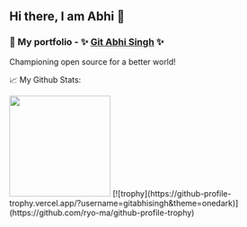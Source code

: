 ## Hi there, I am Abhi 👋

### 🔭 My portfolio - ✨ [Git Abhi Singh](https://gitabhisingh.com/) ✨

Championing open source for a better world!

📈 My Github Stats: 

<img height="180em" src="https://github-readme-stats.vercel.app/api?username=gitabhisingh&show_icons=true&hide_border=true&&count_private=true&include_all_commits=true" />
[![trophy](https://github-profile-trophy.vercel.app/?username=gitabhisingh&theme=onedark)](https://github.com/ryo-ma/github-profile-trophy)
